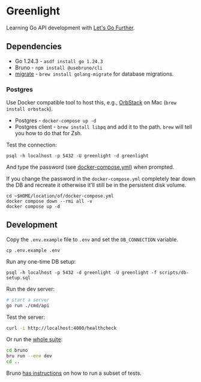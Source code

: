 # Greenlight

Learning Go API development with [Let's Go Further](https://lets-go-further.alexedwards.net).

## Dependencies

* Go 1.24.3 - `asdf install go 1.24.3`
* Bruno - `npm install @usebruno/cli`
* [migrate](https://github.com/golang-migrate/migrate) - `brew install golang-migrate` for database migrations.

### Postgres

Use Docker compatible tool to host this, e.g., [OrbStack](https://orbstack.dev/) on Mac (`brew install orbstack`).

* Postgres - `docker-compose up -d`
* Postgres client - `brew install libpq` and add it to the path. `brew` will tell you how to do that for Zsh.

Test the connection:

```shell
psql -h localhost -p 5432 -U greenlight -d greenlight
```

And type the password (see [docker-compose.yml](docker-compose.yml)) when prompted.

If you change the password in the `docker-compose.yml` completely tear down the DB and recreate it otherwise it'll still be in the persistent disk volume.

```shell
cd ~$HOME/location/of/docker-compose.yml
docker compose down --rmi all -v
docker compose up -d
```

## Development

Copy the `.env.example` file to `.env` and set the `DB_CONNECTION` variable.

```shell
cp .env.example .env
```

Run any one-time DB setup:

```shell
psql -h localhost -p 5432 -d greenlight -U greenlight -f scripts/db-setup.sql
```

Run the dev server:

```sh
# start a server
go run ./cmd/api
```

Test the server:

```sh
curl -i http://localhost:4000/healthcheck
```

Or run the [whole suite]():

  ``` sh
  cd bruno
  bru run --env dev
  cd ..
  ```

Bruno [has instructions](https://docs.usebruno.com/bru-cli/commandOptions) on how to run a subset of tests.
